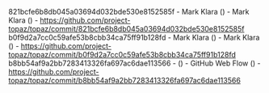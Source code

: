 821bcfe6b8db045a03694d032bde530e8152585f - Mark Klara () - Mark Klara () - https://github.com/project-topaz/topaz/commit/821bcfe6b8db045a03694d032bde530e8152585f
b0f9d2a7cc0c59afe53b8cbb34ca75ff91b128fd - Mark Klara () - Mark Klara () - https://github.com/project-topaz/topaz/commit/b0f9d2a7cc0c59afe53b8cbb34ca75ff91b128fd
b8bb54af9a2bb7283413326fa697ac6dae113566 -  () - GitHub Web Flow () - https://github.com/project-topaz/topaz/commit/b8bb54af9a2bb7283413326fa697ac6dae113566
